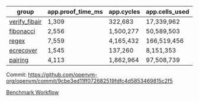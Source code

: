 | group | app.proof_time_ms | app.cycles | app.cells_used | leaf.proof_time_ms | leaf.cycles | leaf.cells_used |
| -- | -- | -- | -- | -- | -- | -- |
| [verify_fibair](https://github.com/openvm-org/openvm/blob/benchmark-results/benchmarks-pr/1734/verify_fibair-9cbe3ed11ff072682519fdfc4d5853469815c2f5.md) | 1,309 |  322,683 |  17,339,962 |- | - | - |
| [fibonacci](https://github.com/openvm-org/openvm/blob/benchmark-results/benchmarks-pr/1734/fibonacci-9cbe3ed11ff072682519fdfc4d5853469815c2f5.md) | 2,556 |  1,500,277 |  50,589,503 | 3,654 |  1,247,990 |  69,833,522 |
| [regex](https://github.com/openvm-org/openvm/blob/benchmark-results/benchmarks-pr/1734/regex-9cbe3ed11ff072682519fdfc4d5853469815c2f5.md) | 7,559 |  4,165,432 |  166,519,456 | 11,985 |  3,349,205 |  228,920,319 |
| [ecrecover](https://github.com/openvm-org/openvm/blob/benchmark-results/benchmarks-pr/1734/ecrecover-9cbe3ed11ff072682519fdfc4d5853469815c2f5.md) | 1,545 |  137,260 |  8,151,353 | 11,995 |  2,934,844 |  241,887,890 |
| [pairing](https://github.com/openvm-org/openvm/blob/benchmark-results/benchmarks-pr/1734/pairing-9cbe3ed11ff072682519fdfc4d5853469815c2f5.md) | 4,113 |  1,862,964 |  97,508,739 | 5,623 |  2,010,426 |  134,810,153 |


Commit: https://github.com/openvm-org/openvm/commit/9cbe3ed11ff072682519fdfc4d5853469815c2f5

[Benchmark Workflow](https://github.com/openvm-org/openvm/actions/runs/15811718034)
